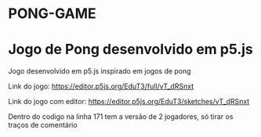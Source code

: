 # PONG-GAME
<h1>Jogo de Pong desenvolvido em p5.js</h1>

<p> Jogo desenvolvido em p5.js inspirado em jogos de pong

Link do jogo: https://editor.p5js.org/EduT3/full/vT_dRSnxt 

Link do jogo com editor:
https://editor.p5js.org/EduT3/sketches/vT_dRSnxt

Dentro do codigo na linha 171 tem a versão de 2 jogadores, só tirar os traços de comentário </p>
